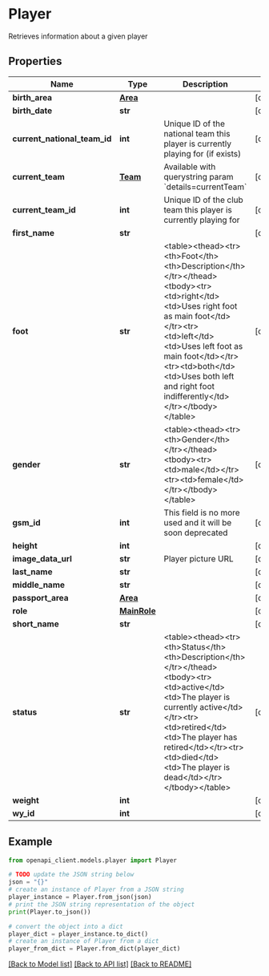 # Player

Retrieves information about a given player

## Properties

Name | Type | Description | Notes
------------ | ------------- | ------------- | -------------
**birth_area** | [**Area**](Area.md) |  | [optional] 
**birth_date** | **str** |  | [optional] 
**current_national_team_id** | **int** | Unique ID of the national team this player is currently playing for (if exists) | [optional] 
**current_team** | [**Team**](Team.md) | Available with querystring param &#x60;details&#x3D;currentTeam&#x60; | [optional] 
**current_team_id** | **int** | Unique ID of the club team this player is currently playing for | [optional] 
**first_name** | **str** |  | [optional] 
**foot** | **str** | &lt;table&gt;&lt;thead&gt;&lt;tr&gt;&lt;th&gt;Foot&lt;/th&gt;&lt;th&gt;Description&lt;/th&gt;&lt;/tr&gt;&lt;/thead&gt;&lt;tbody&gt;&lt;tr&gt;&lt;td&gt;right&lt;/td&gt;&lt;td&gt;Uses right foot as main foot&lt;/td&gt;&lt;/tr&gt;&lt;tr&gt;&lt;td&gt;left&lt;/td&gt;&lt;td&gt;Uses left foot as main foot&lt;/td&gt;&lt;/tr&gt;&lt;tr&gt;&lt;td&gt;both&lt;/td&gt;&lt;td&gt;Uses both left and right foot indifferently&lt;/td&gt;&lt;/tr&gt;&lt;/tbody&gt;&lt;/table&gt; | [optional] 
**gender** | **str** | &lt;table&gt;&lt;thead&gt;&lt;tr&gt;&lt;th&gt;Gender&lt;/th&gt;&lt;/tr&gt;&lt;/thead&gt;&lt;tbody&gt;&lt;tr&gt;&lt;td&gt;male&lt;/td&gt;&lt;/tr&gt;&lt;tr&gt;&lt;td&gt;female&lt;/td&gt;&lt;/tr&gt;&lt;/tbody&gt;&lt;/table&gt; | [optional] 
**gsm_id** | **int** | This field is no more used and it will be soon deprecated | [optional] 
**height** | **int** |  | [optional] 
**image_data_url** | **str** | Player picture URL | [optional] 
**last_name** | **str** |  | [optional] 
**middle_name** | **str** |  | [optional] 
**passport_area** | [**Area**](Area.md) |  | [optional] 
**role** | [**MainRole**](MainRole.md) |  | [optional] 
**short_name** | **str** |  | [optional] 
**status** | **str** | &lt;table&gt;&lt;thead&gt;&lt;tr&gt;&lt;th&gt;Status&lt;/th&gt;&lt;th&gt;Description&lt;/th&gt;&lt;/tr&gt;&lt;/thead&gt;&lt;tbody&gt;&lt;tr&gt;&lt;td&gt;active&lt;/td&gt;&lt;td&gt;The player is currently active&lt;/td&gt;&lt;/tr&gt;&lt;tr&gt;&lt;td&gt;retired&lt;/td&gt;&lt;td&gt;The player has retired&lt;/td&gt;&lt;/tr&gt;&lt;tr&gt;&lt;td&gt;died&lt;/td&gt;&lt;td&gt;The player is dead&lt;/td&gt;&lt;/tr&gt;&lt;/tbody&gt;&lt;/table&gt; | [optional] 
**weight** | **int** |  | [optional] 
**wy_id** | **int** |  | [optional] 

## Example

```python
from openapi_client.models.player import Player

# TODO update the JSON string below
json = "{}"
# create an instance of Player from a JSON string
player_instance = Player.from_json(json)
# print the JSON string representation of the object
print(Player.to_json())

# convert the object into a dict
player_dict = player_instance.to_dict()
# create an instance of Player from a dict
player_from_dict = Player.from_dict(player_dict)
```
[[Back to Model list]](../README.md#documentation-for-models) [[Back to API list]](../README.md#documentation-for-api-endpoints) [[Back to README]](../README.md)


